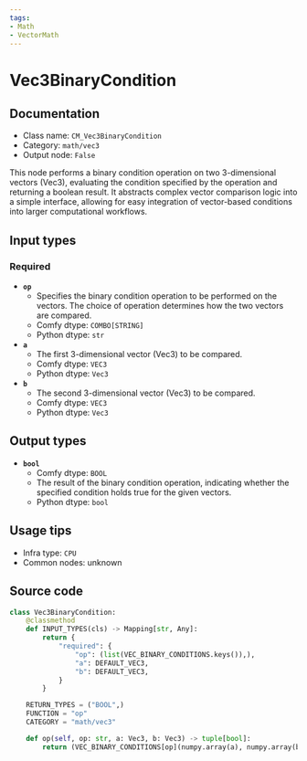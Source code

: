 ```yaml
---
tags:
- Math
- VectorMath
---
```


# Vec3BinaryCondition
## Documentation
- Class name: `CM_Vec3BinaryCondition`
- Category: `math/vec3`
- Output node: `False`

This node performs a binary condition operation on two 3-dimensional vectors (Vec3), evaluating the condition specified by the operation and returning a boolean result. It abstracts complex vector comparison logic into a simple interface, allowing for easy integration of vector-based conditions into larger computational workflows.
## Input types
### Required
- **`op`**
    - Specifies the binary condition operation to be performed on the vectors. The choice of operation determines how the two vectors are compared.
    - Comfy dtype: `COMBO[STRING]`
    - Python dtype: `str`
- **`a`**
    - The first 3-dimensional vector (Vec3) to be compared.
    - Comfy dtype: `VEC3`
    - Python dtype: `Vec3`
- **`b`**
    - The second 3-dimensional vector (Vec3) to be compared.
    - Comfy dtype: `VEC3`
    - Python dtype: `Vec3`
## Output types
- **`bool`**
    - Comfy dtype: `BOOL`
    - The result of the binary condition operation, indicating whether the specified condition holds true for the given vectors.
    - Python dtype: `bool`
## Usage tips
- Infra type: `CPU`
- Common nodes: unknown


## Source code
```python
class Vec3BinaryCondition:
    @classmethod
    def INPUT_TYPES(cls) -> Mapping[str, Any]:
        return {
            "required": {
                "op": (list(VEC_BINARY_CONDITIONS.keys()),),
                "a": DEFAULT_VEC3,
                "b": DEFAULT_VEC3,
            }
        }

    RETURN_TYPES = ("BOOL",)
    FUNCTION = "op"
    CATEGORY = "math/vec3"

    def op(self, op: str, a: Vec3, b: Vec3) -> tuple[bool]:
        return (VEC_BINARY_CONDITIONS[op](numpy.array(a), numpy.array(b)),)

```

